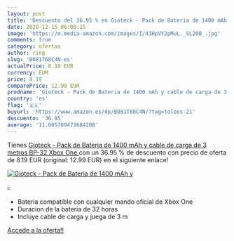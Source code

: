 ```yaml
---
layout: post
title: 'Descuento del 36.95 % en Gioteck - Pack de Bateria de 1400 mAh y '
date: 2020-12-15 06:00:15
image: 'https://m.media-amazon.com/images/I/41HpVY2pMuL._SL200_.jpg'
comments: true
category: ofertas
author: ring
slug: 'B081T68C4N-es'
actualPrice: 8.19 EUR
currency: EUR
price: 8.19
comparePrice: 12.99 EUR
prodname: 'Gioteck - Pack de Bateria de 1400 mAh y cable de carga de 3 metros BP-32  Xbox One '
country: 'es'
flag: '🇪🇸'
buyurl: 'https://www.amazon.es/dp/B081T68C4N/?tag=tolees-21'
descuento: '36.95'
average: '11.005789473684208'
---
```


Tienes [Gioteck - Pack de Bateria de 1400 mAh y cable de carga de 3 metros BP-32  Xbox One ](https://www.amazon.es/dp/B081T68C4N/?tag=tolees-21) con un 36.95 % de descuento con precio de oferta de 8.19 EUR (original: 12.99 EUR) en el siguiente enlace!

[![Gioteck - Pack de Bateria de 1400 mAh y ](https://m.media-amazon.com/images/I/41HpVY2pMuL._SL200_.jpg)](https://www.amazon.es/dp/B081T68C4N/?tag=tolees-21)

ℹ️:

- Bateria compatible con cualquier mando oficial de Xbox One
- Duracion de la bateria de 32 horas
- Incluye cable de carga y juega de 3 m

[Accede a la oferta!!](https://www.amazon.es/dp/B081T68C4N/?tag=tolees-21)
